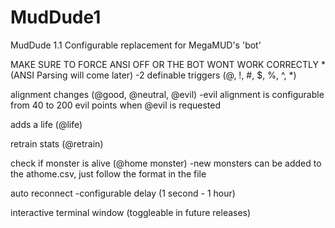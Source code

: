 # MudDude1

MudDude 1.1
Configurable replacement for MegaMUD's 'bot'

MAKE SURE TO FORCE ANSI OFF OR THE BOT WONT WORK CORRECTLY *
(ANSI Parsing will come later)
-2 definable triggers (@, !, #, $, %, ^, *)

alignment changes (@good, @neutral, @evil)
-evil alignment is configurable from 40 to 200 evil points when @evil is requested

adds a life (@life)

retrain stats (@retrain)

check if monster is alive (@home monster)
-new monsters can be added to the athome.csv, just follow the format in the file

auto reconnect
-configurable delay (1 second - 1 hour)

interactive terminal window (toggleable in future releases)
